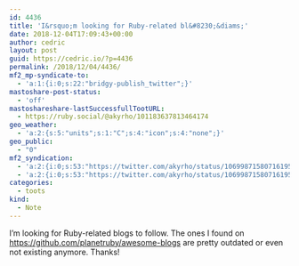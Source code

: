 ```yaml
---
id: 4436
title: 'I&rsquo;m looking for Ruby-related bl&#8230;&diams;'
date: 2018-12-04T17:09:43+00:00
author: cedric
layout: post
guid: https://cedric.io/?p=4436
permalink: /2018/12/04/4436/
mf2_mp-syndicate-to:
  - 'a:1:{i:0;s:22:"bridgy-publish_twitter";}'
mastoshare-post-status:
  - 'off'
mastoshareshare-lastSuccessfullTootURL:
  - https://ruby.social/@akyrho/101183637813464174
geo_weather:
  - 'a:2:{s:5:"units";s:1:"C";s:4:"icon";s:4:"none";}'
geo_public:
  - "0"
mf2_syndication:
  - 'a:2:{i:0;s:53:"https://twitter.com/akyrho/status/1069987158071619590";i:1;s:46:"https://ruby.social/@akyrho/101183637813464174";}'
  - 'a:2:{i:0;s:53:"https://twitter.com/akyrho/status/1069987158071619590";i:1;s:46:"https://ruby.social/@akyrho/101183637813464174";}'
categories:
  - toots
kind:
  - Note
---
```

I&rsquo;m looking for Ruby-related blogs to follow. The ones I found on <https://github.com/planetruby/awesome-blogs> are pretty outdated or even not existing anymore. Thanks!